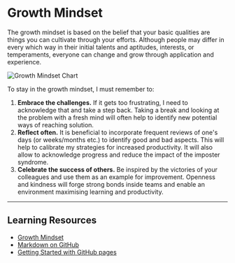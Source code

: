 # Growth Mindset #  

The growth mindset is based on the belief that your basic qualities are things you can cultivate through your efforts. Although people may differ in every which way in their initial talents and aptitudes, interests, or temperaments, everyone can change and grow through application and experience.  

![Growth Mindset Chart](https://3.files.edl.io/4761/23/01/24/185821-860bc549-1131-41fd-9279-a54580710130.png)

To stay in the growth mindset, I must remember to:  

1. **Embrace the challenges.** If it gets too frustrating, I need to acknowledge that and take a step back. Taking a break and looking at the problem with a fresh mind will often help to identify new potential ways of reaching solution.  
2. **Reflect often.** It is beneficial to incorporate frequent reviews of one's days (or weeks/months etc.) to identify good and bad aspects. This will help to calibrate my strategies for increased productivity. It will also allow to acknowledge progress and reduce the impact of the imposter syndrome.
3. **Celebrate the success of others.** Be inspired by the victories of your colleagues and use them as an example for improvement. Openness and kindness will forge strong bonds inside teams and enable an environment maximising learning and productivity.

***
## Learning Resources ##
* [Growth Mindset](https://www.atlassian.com/blog/inside-atlassian/growth-mindset)  
* [Markdown on GitHub](https://docs.github.com/en/get-started/writing-on-github/getting-started-with-writing-and-formatting-on-github/basic-writing-and-formatting-syntax)  
* [Getting Started with GitHub pages](https://docs.github.com/en/pages/quickstart)
